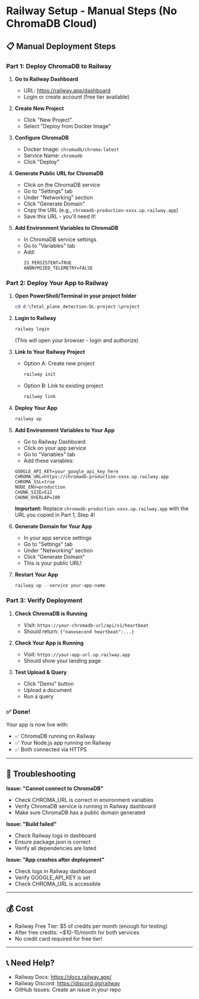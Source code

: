 # Railway Setup - Manual Steps (No ChromaDB Cloud)

## 📋 Manual Deployment Steps

### Part 1: Deploy ChromaDB to Railway

1. **Go to Railway Dashboard**
   - URL: https://railway.app/dashboard
   - Login or create account (free tier available)

2. **Create New Project**
   - Click "New Project"
   - Select "Deploy from Docker Image"

3. **Configure ChromaDB**
   - Docker Image: `chromadb/chroma:latest`
   - Service Name: `chromadb`
   - Click "Deploy"

4. **Generate Public URL for ChromaDB**
   - Click on the ChromaDB service
   - Go to "Settings" tab
   - Under "Networking" section
   - Click "Generate Domain"
   - Copy the URL (e.g., `chromadb-production-xxxx.up.railway.app`)
   - Save this URL - you'll need it!

5. **Add Environment Variables to ChromaDB**
   - In ChromaDB service settings
   - Go to "Variables" tab
   - Add:
     ```
     IS_PERSISTENT=TRUE
     ANONYMIZED_TELEMETRY=FALSE
     ```

### Part 2: Deploy Your App to Railway

1. **Open PowerShell/Terminal in your project folder**
   ```powershell
   cd d:\fetal_plane_detection-DL-project-\project
   ```

2. **Login to Railway**
   ```powershell
   railway login
   ```
   (This will open your browser - login and authorize)

3. **Link to Your Railway Project**
   - Option A: Create new project
     ```powershell
     railway init
     ```
   
   - Option B: Link to existing project
     ```powershell
     railway link
     ```

4. **Deploy Your App**
   ```powershell
   railway up
   ```

5. **Add Environment Variables to Your App**
   - Go to Railway Dashboard
   - Click on your app service
   - Go to "Variables" tab
   - Add these variables:

   ```
   GOOGLE_API_KEY=your_google_api_key_here
   CHROMA_URL=https://chromadb-production-xxxx.up.railway.app
   CHROMA_SSL=true
   NODE_ENV=production
   CHUNK_SIZE=512
   CHUNK_OVERLAP=100
   ```

   **Important:** Replace `chromadb-production-xxxx.up.railway.app` with the URL you copied in Part 1, Step 4!

6. **Generate Domain for Your App**
   - In your app service settings
   - Go to "Settings" tab
   - Under "Networking" section
   - Click "Generate Domain"
   - This is your public URL!

7. **Restart Your App**
   ```powershell
   railway up --service your-app-name
   ```

### Part 3: Verify Deployment

1. **Check ChromaDB is Running**
   - Visit: `https://your-chromadb-url/api/v1/heartbeat`
   - Should return: `{"nanosecond heartbeat":...}`

2. **Check Your App is Running**
   - Visit: `https://your-app-url.up.railway.app`
   - Should show your landing page

3. **Test Upload & Query**
   - Click "Demo" button
   - Upload a document
   - Run a query

### ✅ Done!

Your app is now live with:
- ✅ ChromaDB running on Railway
- ✅ Your Node.js app running on Railway
- ✅ Both connected via HTTPS

---

## 🔧 Troubleshooting

**Issue: "Cannot connect to ChromaDB"**
- Check CHROMA_URL is correct in environment variables
- Verify ChromaDB service is running in Railway dashboard
- Make sure ChromaDB has a public domain generated

**Issue: "Build failed"**
- Check Railway logs in dashboard
- Ensure package.json is correct
- Verify all dependencies are listed

**Issue: "App crashes after deployment"**
- Check logs in Railway dashboard
- Verify GOOGLE_API_KEY is set
- Check CHROMA_URL is accessible

---

## 💰 Cost

- Railway Free Tier: $5 of credits per month (enough for testing)
- After free credits: ~$10-15/month for both services
- No credit card required for free tier!

---

## 📞 Need Help?

- Railway Docs: https://docs.railway.app/
- Railway Discord: https://discord.gg/railway
- GitHub Issues: Create an issue in your repo

